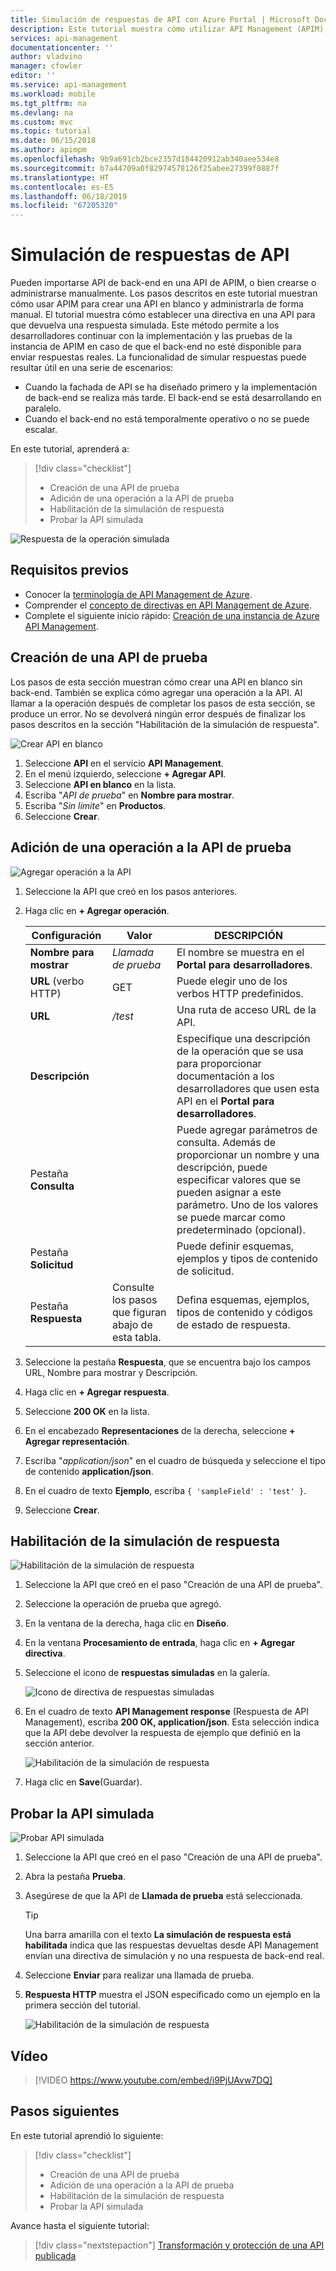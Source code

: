 ```yaml
---
title: Simulación de respuestas de API con Azure Portal | Microsoft Docs
description: Este tutorial muestra cómo utilizar API Management (APIM) con el fin de establecer una directiva para una API para que devuelva una respuesta simulada. Este método permite a los desarrolladores continuar con la implementación y las pruebas de la instancia de API Management en caso de que el back-end no esté disponible para enviar respuestas reales.
services: api-management
documentationcenter: ''
author: vladvino
manager: cfowler
editor: ''
ms.service: api-management
ms.workload: mobile
ms.tgt_pltfrm: na
ms.devlang: na
ms.custom: mvc
ms.topic: tutorial
ms.date: 06/15/2018
ms.author: apimpm
ms.openlocfilehash: 9b9a691cb2bce2357d184420912ab340aee534e8
ms.sourcegitcommit: b7a44709a0f82974578126f25abee27399f0887f
ms.translationtype: HT
ms.contentlocale: es-ES
ms.lasthandoff: 06/18/2019
ms.locfileid: "67205320"
---
```

# <a name="mock-api-responses"></a>Simulación de respuestas de API

Pueden importarse API de back-end en una API de APIM, o bien crearse o administrarse manualmente. Los pasos descritos en este tutorial muestran cómo usar APIM para crear una API en blanco y administrarla de forma manual. El tutorial muestra cómo establecer una directiva en una API para que devuelva una respuesta simulada. Este método permite a los desarrolladores continuar con la implementación y las pruebas de la instancia de APIM en caso de que el back-end no esté disponible para enviar respuestas reales. La funcionalidad de simular respuestas puede resultar útil en una serie de escenarios:

+ Cuando la fachada de API se ha diseñado primero y la implementación de back-end se realiza más tarde. El back-end se está desarrollando en paralelo.
+ Cuando el back-end no está temporalmente operativo o no se puede escalar.

En este tutorial, aprenderá a:

> [!div class="checklist"]
> * Creación de una API de prueba 
> * Adición de una operación a la API de prueba
> * Habilitación de la simulación de respuesta
> * Probar la API simulada

![Respuesta de la operación simulada](./media/mock-api-responses/mock-api-responses01.png)

## <a name="prerequisites"></a>Requisitos previos

+ Conocer la [terminología de API Management de Azure](api-management-terminology.md).
+ Comprender el [concepto de directivas en API Management de Azure](api-management-howto-policies.md).
+ Complete el siguiente inicio rápido: [Creación de una instancia de Azure API Management](get-started-create-service-instance.md).

## <a name="create-a-test-api"></a>Creación de una API de prueba 

Los pasos de esta sección muestran cómo crear una API en blanco sin back-end. También se explica cómo agregar una operación a la API. Al llamar a la operación después de completar los pasos de esta sección, se produce un error. No se devolverá ningún error después de finalizar los pasos descritos en la sección "Habilitación de la simulación de respuesta".

![Crear API en blanco](./media/mock-api-responses/03-MockAPIResponses-01-CreateTestAPI.png)

1. Seleccione **API** en el servicio **API Management**.
2. En el menú izquierdo, seleccione **+ Agregar API**.
3. Seleccione **API en blanco** en la lista.
4. Escriba "*API de prueba*" en **Nombre para mostrar**.
5. Escriba "*Sin límite*" en **Productos**.
6. Seleccione **Crear**.

## <a name="add-an-operation-to-the-test-api"></a>Adición de una operación a la API de prueba

![Agregar operación a la API](./media/mock-api-responses/03-MockAPIResponses-02-AddOperation.png)

1. Seleccione la API que creó en los pasos anteriores.
2. Haga clic en **+ Agregar operación**.

    | Configuración             | Valor                             | DESCRIPCIÓN                                                                                                                                                                                   |
    |---------------------|-----------------------------------|-----------------------------------------------------------------------------------------------------------------------------------------------------------------------------------------------|
    | **Nombre para mostrar**    | *Llamada de prueba*                       | El nombre se muestra en el **Portal para desarrolladores**.                                                                                                                                       |
    | **URL** (verbo HTTP) | GET                               | Puede elegir uno de los verbos HTTP predefinidos.                                                                                                                                         |
    | **URL**             | */test*                           | Una ruta de acceso URL de la API.                                                                                                                                                                       |
    | **Descripción**     |                                   | Especifique una descripción de la operación que se usa para proporcionar documentación a los desarrolladores que usen esta API en el **Portal para desarrolladores**.                                                    |
    | Pestaña **Consulta**       |                                   | Puede agregar parámetros de consulta. Además de proporcionar un nombre y una descripción, puede especificar valores que se pueden asignar a este parámetro. Uno de los valores se puede marcar como predeterminado (opcional). |
    | Pestaña **Solicitud**     |                                   | Puede definir esquemas, ejemplos y tipos de contenido de solicitud.                                                                                                                                  |
    | Pestaña **Respuesta**    | Consulte los pasos que figuran abajo de esta tabla. | Defina esquemas, ejemplos, tipos de contenido y códigos de estado de respuesta.                                                                                                                           |

3. Seleccione la pestaña **Respuesta**, que se encuentra bajo los campos URL, Nombre para mostrar y Descripción.
4. Haga clic en **+ Agregar respuesta**.
5. Seleccione **200 OK** en la lista.
6. En el encabezado **Representaciones** de la derecha, seleccione **+ Agregar representación**.
7. Escriba "*application/json*" en el cuadro de búsqueda y seleccione el tipo de contenido **application/json**.
8. En el cuadro de texto **Ejemplo**, escriba `{ 'sampleField' : 'test' }`.
9. Seleccione **Crear**.

## <a name="enable-response-mocking"></a>Habilitación de la simulación de respuesta

![Habilitación de la simulación de respuesta](./media/mock-api-responses/03-MockAPIResponses-03-EnableMocking.png)

1. Seleccione la API que creó en el paso "Creación de una API de prueba".
2. Seleccione la operación de prueba que agregó.
3. En la ventana de la derecha, haga clic en **Diseño**.
4. En la ventana **Procesamiento de entrada**, haga clic en **+ Agregar directiva**.
5. Seleccione el icono de **respuestas simuladas** en la galería.

    ![Icono de directiva de respuestas simuladas](./media/mock-api-responses/mock-responses-policy-tile.png)

6. En el cuadro de texto **API Management response** (Respuesta de API Management), escriba **200 OK, application/json**. Esta selección indica que la API debe devolver la respuesta de ejemplo que definió en la sección anterior.

    ![Habilitación de la simulación de respuesta](./media/mock-api-responses/mock-api-responses-set-mocking.png)

7. Haga clic en **Save**(Guardar).

## <a name="test-the-mocked-api"></a>Probar la API simulada

![Probar API simulada](./media/mock-api-responses/03-MockAPIResponses-04-TestMocking.png)

1. Seleccione la API que creó en el paso "Creación de una API de prueba".
2. Abra la pestaña **Prueba**.
3. Asegúrese de que la API de **Llamada de prueba** está seleccionada.

    > [!TIP]
    > Una barra amarilla con el texto **La simulación de respuesta está habilitada** indica que las respuestas devueltas desde API Management envían una directiva de simulación y no una respuesta de back-end real.

4. Seleccione **Enviar** para realizar una llamada de prueba.
5. **Respuesta HTTP** muestra el JSON especificado como un ejemplo en la primera sección del tutorial.

    ![Habilitación de la simulación de respuesta](./media/mock-api-responses/mock-api-responses-test-response.png)

## <a name="video"></a>Vídeo

> [!VIDEO https://www.youtube.com/embed/i9PjUAvw7DQ]

## <a name="next-steps"></a>Pasos siguientes

En este tutorial aprendió lo siguiente:

> [!div class="checklist"]
> * Creación de una API de prueba
> * Adición de una operación a la API de prueba
> * Habilitación de la simulación de respuesta
> * Probar la API simulada

Avance hasta el siguiente tutorial:

> [!div class="nextstepaction"]
> [Transformación y protección de una API publicada](transform-api.md)
